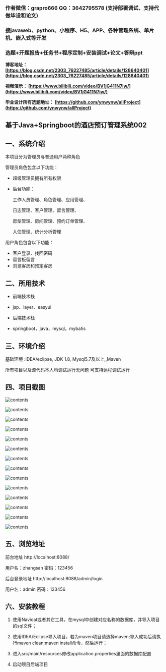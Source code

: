 ### 作者微信：grapro666 QQ：3642795578 (支持部署调试、支持代做毕设和论文)

### 接javaweb、python、小程序、H5、APP、各种管理系统、单片机、嵌入式等开发

### 选题+开题报告+任务书+程序定制+安装调试+论文+答辩ppt

**博客地址：
[https://blog.csdn.net/2303_76227485/article/details/128640401](https://blog.csdn.net/2303_76227485/article/details/128640401)**

**视频演示：
[https://www.bilibili.com/video/BV1jG411N7iw/](https://www.bilibili.com/video/BV1jG411N7iw/)**

**毕业设计所有选题地址：
[https://github.com/ynwynw/allProject](https://github.com/ynwynw/allProject)**

## 基于Java+Springboot的酒店预订管理系统002

## 一、系统介绍

本项目分为管理员与普通用户两种角色

管理员角色包含以下功能：

- 超级管理员拥有所有权限  

- 后台功能：

  工作人员管理、角色管理、应用管理、

  日志管理、客户管理、留言管理、

  房型管理、房间管理、预约订单管理、

  入住管理、统计分析管理

用户角色包含以下功能：

- 客户登录、找回密码
- 留言板留言
- 浏览客房和预定客房

## 二、所用技术

- 前端技术栈
- jsp、layer、easyui

- 后端技术栈
- springboot，java，mysql，mybatis

## 三、环境介绍

基础环境 :IDEA/eclipse, JDK 1.8, Mysql5.7及以上,,Maven

所有项目以及源代码本人均调试运行无问题 可支持远程调试运行

## 四、项目截图

![contents](./picture/picture1.png)

![contents](./picture/picture2.png)

![contents](./picture/picture3.png)

![contents](./picture/picture4.png)

![contents](./picture/picture5.png)

![contents](./picture/picture6.png)

![contents](./picture/picture7.png)

![contents](./picture/picture8.png)

![contents](./picture/picture9.png)

![contents](./picture/picture10.png)

![contents](./picture/picture11.png)

![contents](./picture/picture12.png)

![contents](./picture/picture13.png)

![contents](./picture/picture14.png)



## 五、浏览地址

前台地址    http://localhost:8088/

用户名：zhangsan   密码：123456

后台登录地址  http://localhost:8088/admin/login

用户名：admin   密码：123456

## 六、安装教程

1. 使用Navicat或者其它工具，在mysql中创建对应名称的数据库，并导入项目的sql文件；

2. 使用IDEA/Eclipse导入项目，若为maven项目请选择maven;导入成功后请执行maven clean;maven install命令，然后运行；

3. 进入src/main/resources修改application.properties里面的数据库配置

4. 启动项目后端项目 

